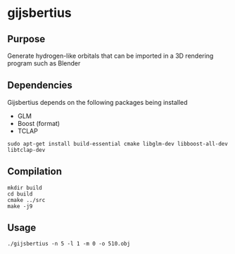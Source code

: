 # gijsbertius

## Purpose
Generate hydrogen-like orbitals that can be imported in a 3D rendering program such as Blender

## Dependencies
Gijsbertius depends on the following packages being installed
* GLM
* Boost (format)
* TCLAP

```
sudo apt-get install build-essential cmake libglm-dev libboost-all-dev libtclap-dev
```

## Compilation

```
mkdir build
cd build
cmake ../src
make -j9
```

## Usage
```
./gijsbertius -n 5 -l 1 -m 0 -o 510.obj
```
